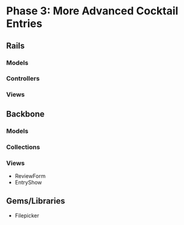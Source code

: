 # Phase 3: More Advanced Cocktail Entries

## Rails
### Models

### Controllers

### Views

## Backbone
### Models

### Collections

### Views
* ReviewForm
* EntryShow

## Gems/Libraries
* Filepicker
